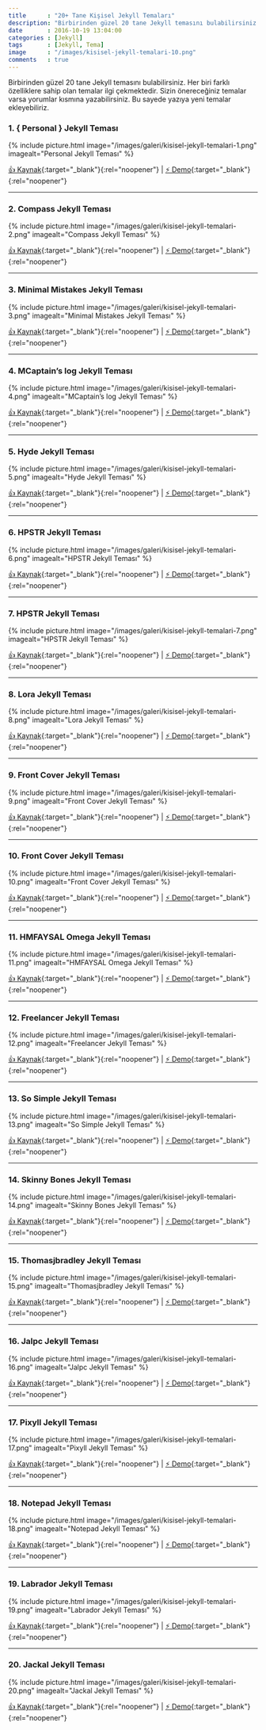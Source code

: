 ```yaml
---
title      : "20+ Tane Kişisel Jekyll Temaları"
description: "Birbirinden güzel 20 tane Jekyll temasını bulabilirsiniz. Her biri farklı özelliklere sahip olan temalar ilgi çekmektedir. "
date       : 2016-10-19 13:04:00
categories : [Jekyll]
tags       : [Jekyll, Tema]
image      : "/images/kisisel-jekyll-temalari-10.png"
comments   : true
---
```


Birbirinden güzel 20 tane Jekyll temasını bulabilirsiniz. Her biri farklı özelliklere sahip olan temalar ilgi çekmektedir. Sizin önereceğiniz temalar varsa yorumlar kısmına yazabilirsiniz. Bu sayede yazıya yeni temalar ekleyebiliriz.

### 1. { Personal } Jekyll Teması 

{% include picture.html image="/images/galeri/kisisel-jekyll-temalari-1.png" imagealt="Personal Jekyll Teması" %}

[👍 Kaynak](https://github.com/PanosSakkos/personal-jekyll-theme){:target="_blank"}{:rel="noopener"} | [⚡️ Demo](https://panossakkos.github.io/personal-jekyll-theme/){:target="_blank"}{:rel="noopener"}

* * *

### 2. Compass Jekyll Teması 

{% include picture.html image="/images/galeri/kisisel-jekyll-temalari-2.png" imagealt="Compass Jekyll Teması" %}

[👍 Kaynak](https://github.com/excentris/compass){:target="_blank"}{:rel="noopener"} | [⚡️ Demo](https://excentris.github.io/compass/){:target="_blank"}{:rel="noopener"}

* * *

### 3. Minimal Mistakes Jekyll Teması

{% include picture.html image="/images/galeri/kisisel-jekyll-temalari-3.png" imagealt="Minimal Mistakes Jekyll Teması" %}

[👍 Kaynak](https://github.com/mmistakes/minimal-mistakes){:target="_blank"}{:rel="noopener"} | [⚡️ Demo](https://mmistakes.github.io/minimal-mistakes/){:target="_blank"}{:rel="noopener"}

* * *

### 4. MCaptain’s log Jekyll Teması

{% include picture.html image="/images/galeri/kisisel-jekyll-temalari-4.png" imagealt="MCaptain’s log Jekyll Teması" %}

[👍 Kaynak](https://github.com/mashlo/captains-log){:target="_blank"}{:rel="noopener"} | [⚡️ Demo](http://mashlo.github.io/captains-log/){:target="_blank"}{:rel="noopener"}

* * *

### 5. Hyde Jekyll Teması

{% include picture.html image="/images/galeri/kisisel-jekyll-temalari-5.png" imagealt="Hyde Jekyll Teması" %}

[👍 Kaynak](https://github.com/hymerman/hymerman.github.io){:target="_blank"}{:rel="noopener"} | [⚡️ Demo](http://hymerman.github.io/){:target="_blank"}{:rel="noopener"}

* * *

### 6. HPSTR Jekyll Teması

{% include picture.html image="/images/galeri/kisisel-jekyll-temalari-6.png" imagealt="HPSTR Jekyll Teması" %}

[👍 Kaynak](https://github.com/joshbeard/hpstr-jekyll-theme-mod){:target="_blank"}{:rel="noopener"} | [⚡️ Demo](https://mmistakes.github.io/hpstr-jekyll-theme/){:target="_blank"}{:rel="noopener"}

* * *

### 7. HPSTR Jekyll Teması

{% include picture.html image="/images/galeri/kisisel-jekyll-temalari-7.png" imagealt="HPSTR Jekyll Teması" %}

[👍 Kaynak](https://github.com/camporez/Thinny){:target="_blank"}{:rel="noopener"} | [⚡️ Demo](http://camporez.github.io/){:target="_blank"}{:rel="noopener"}

* * *

### 8. Lora Jekyll Teması

{% include picture.html image="/images/galeri/kisisel-jekyll-temalari-8.png" imagealt="Lora Jekyll Teması" %}

[👍 Kaynak](https://github.com/nandomoreirame/lora){:target="_blank"}{:rel="noopener"} | [⚡️ Demo](https://nandomoreira.me/lora/){:target="_blank"}{:rel="noopener"}

* * *

### 9. Front Cover Jekyll Teması

{% include picture.html image="/images/galeri/kisisel-jekyll-temalari-9.png" imagealt="Front Cover Jekyll Teması" %}

[👍 Kaynak](https://github.com/dashingcode/front-cover/){:target="_blank"}{:rel="noopener"} | [⚡️ Demo](https://dashingcode.github.io/front-cover/){:target="_blank"}{:rel="noopener"}

* * *

### 10. Front Cover Jekyll Teması

{% include picture.html image="/images/galeri/kisisel-jekyll-temalari-10.png" imagealt="Front Cover Jekyll Teması" %}

[👍 Kaynak](https://github.com/volny/creative-theme-jekyll/){:target="_blank"}{:rel="noopener"} | [⚡️ Demo](https://volny.github.io/creative-theme-jekyll/){:target="_blank"}{:rel="noopener"}

* * *

### 11. HMFAYSAL Omega Jekyll Teması

{% include picture.html image="/images/galeri/kisisel-jekyll-temalari-11.png" imagealt="HMFAYSAL Omega Jekyll Teması" %}

[👍 Kaynak](https://github.com/hmfaysal/hmfaysal-omega-theme){:target="_blank"}{:rel="noopener"} | [⚡️ Demo](http://hmfaysal.github.io/hmfaysal-omega-theme/){:target="_blank"}{:rel="noopener"}

* * *

### 12. Freelancer Jekyll Teması

{% include picture.html image="/images/galeri/kisisel-jekyll-temalari-12.png" imagealt="Freelancer Jekyll Teması" %}

[👍 Kaynak](https://github.com/jeromelachaud/freelancer-theme){:target="_blank"}{:rel="noopener"} | [⚡️ Demo](https://jeromelachaud.github.io/freelancer-theme/){:target="_blank"}{:rel="noopener"}

* * *

### 13. So Simple Jekyll Teması

{% include picture.html image="/images/galeri/kisisel-jekyll-temalari-13.png" imagealt="So Simple Jekyll Teması" %}

[👍 Kaynak](https://github.com/mmistakes/so-simple-theme/){:target="_blank"}{:rel="noopener"} | [⚡️ Demo](https://mmistakes.github.io/so-simple-theme){:target="_blank"}{:rel="noopener"}

* * *

### 14. Skinny Bones Jekyll Teması

{% include picture.html image="/images/galeri/kisisel-jekyll-temalari-14.png" imagealt="Skinny Bones Jekyll Teması" %}

[👍 Kaynak](https://github.com/mmistakes/skinny-bones-jekyll/){:target="_blank"}{:rel="noopener"} | [⚡️ Demo](https://mmistakes.github.io/skinny-bones-jekyll/){:target="_blank"}{:rel="noopener"}

* * *

### 15. Thomasjbradley Jekyll Teması

{% include picture.html image="/images/galeri/kisisel-jekyll-temalari-15.png" imagealt="Thomasjbradley Jekyll Teması" %}

[👍 Kaynak](https://github.com/thomasjbradley/thomasjbradley.ca){:target="_blank"}{:rel="noopener"} | [⚡️ Demo](https://thomasjbradley.ca/){:target="_blank"}{:rel="noopener"}

* * *

### 16. Jalpc Jekyll Teması

{% include picture.html image="/images/galeri/kisisel-jekyll-temalari-16.png" imagealt="Jalpc Jekyll Teması" %}

[👍 Kaynak](https://github.com/Jack614/jalpc_jekyll_theme){:target="_blank"}{:rel="noopener"} | [⚡️ Demo](http://www.jack003.com/){:target="_blank"}{:rel="noopener"}

* * *

### 17. Pixyll Jekyll Teması

{% include picture.html image="/images/galeri/kisisel-jekyll-temalari-17.png" imagealt="Pixyll Jekyll Teması" %}

[👍 Kaynak](https://github.com/johnotander/pixyll){:target="_blank"}{:rel="noopener"} | [⚡️ Demo](http://pixyll.com/){:target="_blank"}{:rel="noopener"}

* * *

### 18. Notepad Jekyll Teması

{% include picture.html image="/images/galeri/kisisel-jekyll-temalari-18.png" imagealt="Notepad Jekyll Teması" %}

[👍 Kaynak](https://github.com/hmfaysal/Notepad){:target="_blank"}{:rel="noopener"} | [⚡️ Demo](http://hmfaysal.me/Notepad/){:target="_blank"}{:rel="noopener"}

* * *

### 19. Labrador Jekyll Teması

{% include picture.html image="/images/galeri/kisisel-jekyll-temalari-19.png" imagealt="Labrador Jekyll Teması" %}

[👍 Kaynak](https://github.com/donini/labrador-jekyll-theme){:target="_blank"}{:rel="noopener"} | [⚡️ Demo](https://donini.github.io/labrador-jekyll-theme/){:target="_blank"}{:rel="noopener"}

* * *

### 20. Jackal Jekyll Teması

{% include picture.html image="/images/galeri/kisisel-jekyll-temalari-20.png" imagealt="Jackal Jekyll Teması" %}

[👍 Kaynak](https://github.com/clenemt/jackal){:target="_blank"}{:rel="noopener"} | [⚡️ Demo](https://clenemt.github.io/jackal/){:target="_blank"}{:rel="noopener"}
